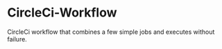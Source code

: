 # CircleCi-Workflow
CircleCi workflow that combines a few simple jobs and executes without failure.
